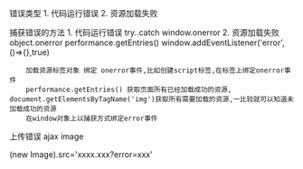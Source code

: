 错误类型
    1. 代码运行错误
    2. 资源加载失败

捕获错误的方法
    1. 代码运行错误
        try..catch  window.onerror
    2. 资源加载失败
        object.onerror  performance.getEntries() window.addEventListener('error',()=>{},true) 

        加载资源标签对象 绑定 onerror事件,比如创建script标签,在标签上绑定onerror事件
        performance.getEntries() 获取页面所有已经加载成功的资源, document.getElementsByTagName('img')获取所有需要加载的资源,一比较就可以知道未加载成功的资源
        在window对象上以捕获方式绑定error事件

上传错误
    ajax
    image

(new Image).src='xxxx.xxx?error=xxx'